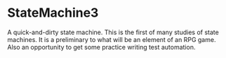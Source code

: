 # StateMachine3
A quick-and-dirty state machine.
This is the first of many studies of state machines.  It is a preliminary to what will be an element of an RPG game.  Also an opportunity to get some practice writing test automation.
